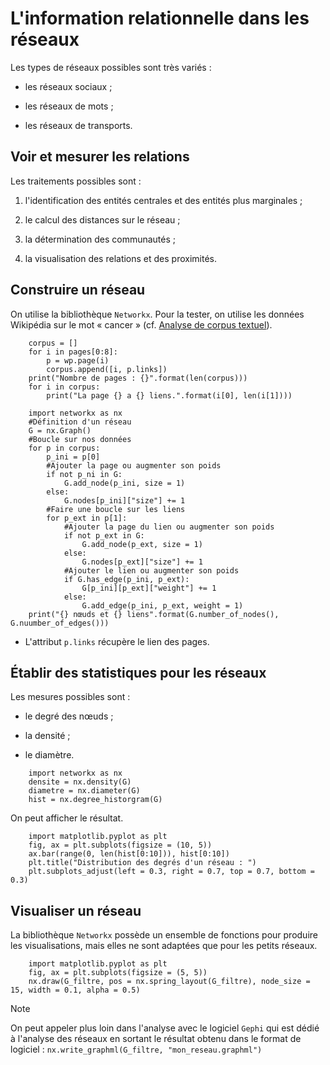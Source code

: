 # L'information relationnelle dans les réseaux

Les types de réseaux possibles sont très variés :

- les réseaux sociaux ;

- les réseaux de mots ;

- les réseaux de transports.

## Voir et mesurer les relations

Les traitements possibles sont :

1. l'identification des entités centrales et des entités plus marginales ;

2. le calcul des distances sur le réseau ;

3. la détermination des communautés ;

4. la visualisation des relations et des proximités.

## Construire un réseau

On utilise la bibliothèque `Networkx`. Pour la tester, on utilise les données Wikipédia sur le mot « cancer » (cf. [Analyse de corpus textuel](./PYTHON-ANALYSE-DE-CORPUS-TEXTUEL.md)).

```
    corpus = []
    for i in pages[0:8]:
        p = wp.page(i)
        corpus.append([i, p.links])
    print("Nombre de pages : {}".format(len(corpus)))
    for i in corpus:
        print("La page {} a {} liens.".format(i[0], len(i[1])))
    
    import networkx as nx
    #Définition d'un réseau
    G = nx.Graph()
    #Boucle sur nos données
    for p in corpus:
        p_ini = p[0]
        #Ajouter la page ou augmenter son poids
        if not p_ni in G:
            G.add_node(p_ini, size = 1)
        else:
            G.nodes[p_ini]["size"] += 1
        #Faire une boucle sur les liens
        for p_ext in p[1]:
            #Ajouter la page du lien ou augmenter son poids
            if not p_ext in G:
                G.add_node(p_ext, size = 1)
            else:
                G.nodes[p_ext]["size"] += 1
            #Ajouter le lien ou augmenter son poids
            if G.has_edge(p_ini, p_ext):
                G[p_ini][p_ext]["weight"] += 1
            else:
                G.add_edge(p_ini, p_ext, weight = 1)
    print("{} nœuds et {} liens".format(G.number_of_nodes(), G.nuumber_of_edges()))
```

- L'attribut `p.links` récupère le lien des pages.

## Établir des statistiques pour les réseaux

Les mesures possibles sont :

- le degré des nœuds ;

- la densité ;

- le diamètre.

```
    import networkx as nx
    densite = nx.density(G)
    diametre = nx.diameter(G)
    hist = nx.degree_historgram(G)
```

On peut afficher le résultat.

```
    import matplotlib.pyplot as plt
    fig, ax = plt.subplots(figsize = (10, 5))
    ax.bar(range(0, len(hist[0:10])), hist[0:10])
    plt.title("Distribution des degrés d'un réseau : ")
    plt.subplots_adjust(left = 0.3, right = 0.7, top = 0.7, bottom = 0.3)
```

## Visualiser un réseau

La bibliothèque `Networkx` possède un ensemble de fonctions pour produire les visualisations, mais elles ne sont adaptées que pour les petits réseaux.

```
    import matplotlib.pyplot as plt
    fig, ax = plt.subplots(figsize = (5, 5))
    nx.draw(G_filtre, pos = nx.spring_layout(G_filtre), node_size = 15, width = 0.1, alpha = 0.5)
```

> [!NOTE]
> On peut appeler plus loin dans l'analyse avec le logiciel `Gephi` qui est dédié à l'analyse des réseaux en sortant le résultat obtenu dans le format de logiciel :
> `nx.write_graphml(G_filtre, "mon_reseau.graphml")`
